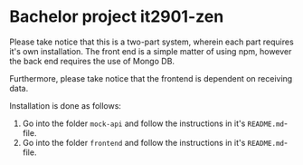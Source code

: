 # Bachelor project it2901-zen

Please take notice that this is a two-part system, wherein each part requires it's own installation. The front end is a simple matter of using npm, however the back end requires the use of Mongo DB. 

Furthermore, please take notice that the frontend is dependent on receiving data. 

Installation is done as follows: 
1. Go into the folder `mock-api` and follow the instructions in it's `README.md`-file.
2. Go into the folder `frontend` and follow the instructions in it's `README.md`-file. 
